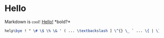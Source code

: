 # Hello
Markdown is <span style="font-family: ui-rounded">cool!</span>
<ins>Hello!</ins>
\*bold?\*
```latex
help\bye ! " \# \$ \% \& ' ( ... \textbackslash ] \^{} \_ ` ... \{ | \} \~{} \-
```
